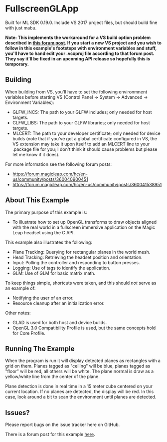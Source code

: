 FullscreenGLApp
=

Built for ML SDK 0.19.0. Include VS 2017 project files, but should build fine with just mabu.

**Note: This implements the workaround for a VS build option problem described in [this forum post](https://forum.magicleap.com/hc/en-us/community/posts/360040900451). If
you start a new VS project and you wish to follow in this example's footsteps with environment variables and stuff, you'll have to hand edit your .vcxproj file according
to that forum post. They say it'll be fixed in an upcoming API release so hopefully this is temporary.**

Building
-

When building from VS, you'll have to set the following environmnent variables before starting VS (Control Panel -> System -> Advanced -> Environment Variables):

- GLFW_INCS: The path to your GLFW includes; only needed for host targets.
- GLFW_LIBS: The path to your GLFW libraries; only needed for host targets.
- MLCERT: The path to your developer certificate; only needed for device builds (note that if you've got a global certificate configured in VS, the VS extension may take
it upon itself to add an MLCERT line to your .package file for you; I don't think it should cause problems but please let me know if it does).

For more information see the following forum posts:

- https://forum.magicleap.com/hc/en-us/community/posts/360040900451
- https://forum.magicleap.com/hc/en-us/community/posts/360041538951

About This Example
-

The primary purpose of this example is:

- To illustrate how to set up OpenGL transforms to draw objects aligned with the real world in a fullscreen immersive application on the Magic Leap headset using the C API.

This example also illustrates the following:

- Plane Tracking: Querying for rectangular planes in the world mesh.
- Head Tracking: Retrieving the headset position and orientation.
- Input: Polling the controller and responding to button presses.
- Logging: Use of tags to identify the application.
- GLM: Use of GLM for basic matrix math.

To keep things simple, shortcuts were taken, and this should *not* serve as an example of:

- Notifying the user of an error.
- Resource cleanup after an initialization error.

Other notes:

- GLAD is used for both host and device builds.
- OpenGL 3.0 Compatibility Profile is used, but the same concepts hold for Core Profile.

Running The Example
-

When the program is run it will display detected planes as rectangles with a grid on them. Planes tagged as "ceiling" will be blue, planes tagged as "floor" will be red, all others will be white. The plane normal is draw as a yellow/white line from the center of the plane.

Plane detection is done in real time in a 15 meter cube centered on your current location. If no planes are detected, the display will be red. In this case, look around a bit to scan the environment until planes are detected.

Issues?
-

Please report bugs on the issue tracker here on GitHub.

There is a forum post for this example [here](https://forum.magicleap.com/hc/en-us/community/posts/360040282051-Fullscreen-GL-App-Example).
